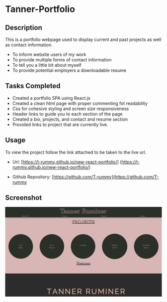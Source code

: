 # Tanner-Portfolio

## Description

This is a portfolio webpage used to display current and past projects as well as contact information.

- To inform website users of my work
- To provide multiple forms of contact information
- To tell you a little bit about myself
- To provide potential employers a downloadable resume

## Tasks Completed

- Created a portfolio SPA using React.js
- Created a clean html page with proper commenting fot readability
- Css for cohesive styling and screen size responsiveness
- Header links to guide you to each section of the page
- Created a bio, projects, and contact and resume section
- Provided links to project that are currently live.

## Usage

To view the project follow the link attached to be taken to the live url.

- Url: [https://t-rummy.github.io/new-react-portfolio/] (https://t-rummy.github.io/new-react-portfolio/)

- Github Repository: [https://github.com/T-rummy](https://github.com/T-rummy

## Screenshot

![alt text](./src/assets/cover/react-portfolio.jpg)
